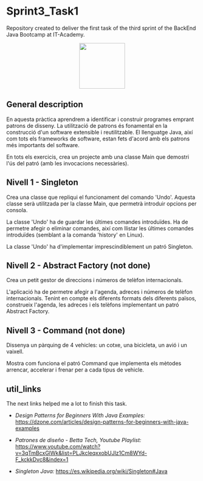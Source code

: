 # Sprint3_Task1

Repository created to deliver the first task of the third sprint of the BackEnd Java Bootcamp at IT-Academy.

<p align="center">
<img src=https://user-images.githubusercontent.com/72571435/179958350-c8db27b9-ada1-45d3-8ab4-6f2dcd31eb30.png width="120" height="120" />
</p>

## General description

En aquesta pràctica aprendrem a identificar i construir programes emprant patrons de disseny. La utilització de patrons és fonamental en la construcció d'un software extensible i reutilitzable. El llenguatge Java, així com tots els frameworks de software, estan fets d'acord amb els patrons més importants del software.

En tots els exercicis, crea un projecte amb una classe Main que demostri l'ús del patró (amb les invocacions necessàries).

## Nivell 1 - Singleton
Crea una classe que repliqui el funcionament del comando 'Undo'. Aquesta classe serà utilitzada per la classe Main, que permetrà introduir opcions per consola.

La classe 'Undo' ha de guardar les últimes comandes introduïdes. Ha de permetre afegir o eliminar comandes, així com llistar les últimes comandes introduïdes (semblant a la comanda 'history' en Linux).

La classe 'Undo' ha d'implementar imprescindiblement un patró Singleton.

## Nivell 2 - Abstract Factory (not done)
Crea un petit gestor de direccions i números de telèfon internacionals.

L'aplicació ha de permetre afegir a l'agenda, adreces i números de telèfon internacionals. Tenint en compte els diferents formats dels diferents països, construeix l'agenda, les adreces i els telèfons implementant un patró Abstract Factory.

## Nivell 3 - Command (not done)
Dissenya un pàrquing de 4 vehicles: un cotxe, una bicicleta, un avió i un vaixell. 

Mostra com funciona el patró Command que implementa els mètodes arrencar, accelerar i frenar per a cada tipus de vehicle.

## util_links

The next links helped me a lot to finish this task.

- *Design Patterns for Beginners With Java Examples:* https://dzone.com/articles/design-patterns-for-beginners-with-java-examples

- *Patrones de diseño - Betta Tech, Youtube Playlist:* https://www.youtube.com/watch?v=3qTmBcxGlWk&list=PLJkcleqxxobUJlz1Cm8WYd-F_kckkDvc8&index=1

- *Singleton Java:* https://es.wikipedia.org/wiki/Singleton#Java